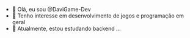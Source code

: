 - 👋 Olá, eu sou @DaviGame-Dev
- 👀 Tenho interesse em desenvolvimento de jogos e programação em geral
- 🌱 Atualmente, estou estudando backend ...
